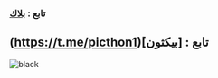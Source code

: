 ### تابع : [بلاك](https://t.me/a_t_9) ##

## (https://t.me/picthon1)[بيكثون] : تابع ###

![black](https://i.postimg.cc/Hxx3tjTZ/IMG-20230504-220917-520.jpg)
